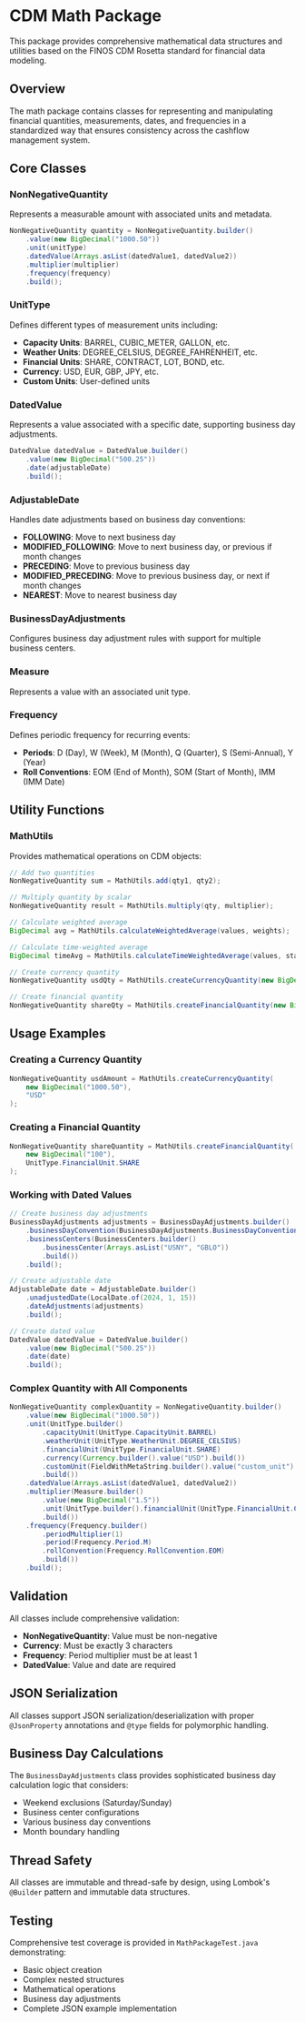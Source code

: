 # CDM Math Package

This package provides comprehensive mathematical data structures and utilities based on the FINOS CDM Rosetta standard for financial data modeling.

## Overview

The math package contains classes for representing and manipulating financial quantities, measurements, dates, and frequencies in a standardized way that ensures consistency across the cashflow management system.

## Core Classes

### NonNegativeQuantity
Represents a measurable amount with associated units and metadata.

```java
NonNegativeQuantity quantity = NonNegativeQuantity.builder()
    .value(new BigDecimal("1000.50"))
    .unit(unitType)
    .datedValue(Arrays.asList(datedValue1, datedValue2))
    .multiplier(multiplier)
    .frequency(frequency)
    .build();
```

### UnitType
Defines different types of measurement units including:
- **Capacity Units**: BARREL, CUBIC_METER, GALLON, etc.
- **Weather Units**: DEGREE_CELSIUS, DEGREE_FAHRENHEIT, etc.
- **Financial Units**: SHARE, CONTRACT, LOT, BOND, etc.
- **Currency**: USD, EUR, GBP, JPY, etc.
- **Custom Units**: User-defined units

### DatedValue
Represents a value associated with a specific date, supporting business day adjustments.

```java
DatedValue datedValue = DatedValue.builder()
    .value(new BigDecimal("500.25"))
    .date(adjustableDate)
    .build();
```

### AdjustableDate
Handles date adjustments based on business day conventions:
- **FOLLOWING**: Move to next business day
- **MODIFIED_FOLLOWING**: Move to next business day, or previous if month changes
- **PRECEDING**: Move to previous business day
- **MODIFIED_PRECEDING**: Move to previous business day, or next if month changes
- **NEAREST**: Move to nearest business day

### BusinessDayAdjustments
Configures business day adjustment rules with support for multiple business centers.

### Measure
Represents a value with an associated unit type.

### Frequency
Defines periodic frequency for recurring events:
- **Periods**: D (Day), W (Week), M (Month), Q (Quarter), S (Semi-Annual), Y (Year)
- **Roll Conventions**: EOM (End of Month), SOM (Start of Month), IMM (IMM Date)

## Utility Functions

### MathUtils
Provides mathematical operations on CDM objects:

```java
// Add two quantities
NonNegativeQuantity sum = MathUtils.add(qty1, qty2);

// Multiply quantity by scalar
NonNegativeQuantity result = MathUtils.multiply(qty, multiplier);

// Calculate weighted average
BigDecimal avg = MathUtils.calculateWeightedAverage(values, weights);

// Calculate time-weighted average
BigDecimal timeAvg = MathUtils.calculateTimeWeightedAverage(values, startDate, endDate);

// Create currency quantity
NonNegativeQuantity usdQty = MathUtils.createCurrencyQuantity(new BigDecimal("100.00"), "USD");

// Create financial quantity
NonNegativeQuantity shareQty = MathUtils.createFinancialQuantity(new BigDecimal("1000"), FinancialUnit.SHARE);
```

## Usage Examples

### Creating a Currency Quantity
```java
NonNegativeQuantity usdAmount = MathUtils.createCurrencyQuantity(
    new BigDecimal("1000.50"), 
    "USD"
);
```

### Creating a Financial Quantity
```java
NonNegativeQuantity shareQuantity = MathUtils.createFinancialQuantity(
    new BigDecimal("100"), 
    UnitType.FinancialUnit.SHARE
);
```

### Working with Dated Values
```java
// Create business day adjustments
BusinessDayAdjustments adjustments = BusinessDayAdjustments.builder()
    .businessDayConvention(BusinessDayAdjustments.BusinessDayConvention.FOLLOWING)
    .businessCenters(BusinessCenters.builder()
        .businessCenter(Arrays.asList("USNY", "GBLO"))
        .build())
    .build();

// Create adjustable date
AdjustableDate date = AdjustableDate.builder()
    .unadjustedDate(LocalDate.of(2024, 1, 15))
    .dateAdjustments(adjustments)
    .build();

// Create dated value
DatedValue datedValue = DatedValue.builder()
    .value(new BigDecimal("500.25"))
    .date(date)
    .build();
```

### Complex Quantity with All Components
```java
NonNegativeQuantity complexQuantity = NonNegativeQuantity.builder()
    .value(new BigDecimal("1000.50"))
    .unit(UnitType.builder()
        .capacityUnit(UnitType.CapacityUnit.BARREL)
        .weatherUnit(UnitType.WeatherUnit.DEGREE_CELSIUS)
        .financialUnit(UnitType.FinancialUnit.SHARE)
        .currency(Currency.builder().value("USD").build())
        .customUnit(FieldWithMetaString.builder().value("custom_unit").build())
        .build())
    .datedValue(Arrays.asList(datedValue1, datedValue2))
    .multiplier(Measure.builder()
        .value(new BigDecimal("1.5"))
        .unit(UnitType.builder().financialUnit(UnitType.FinancialUnit.CONTRACT).build())
        .build())
    .frequency(Frequency.builder()
        .periodMultiplier(1)
        .period(Frequency.Period.M)
        .rollConvention(Frequency.RollConvention.EOM)
        .build())
    .build();
```

## Validation

All classes include comprehensive validation:
- **NonNegativeQuantity**: Value must be non-negative
- **Currency**: Must be exactly 3 characters
- **Frequency**: Period multiplier must be at least 1
- **DatedValue**: Value and date are required

## JSON Serialization

All classes support JSON serialization/deserialization with proper `@JsonProperty` annotations and `@type` fields for polymorphic handling.

## Business Day Calculations

The `BusinessDayAdjustments` class provides sophisticated business day calculation logic that considers:
- Weekend exclusions (Saturday/Sunday)
- Business center configurations
- Various business day conventions
- Month boundary handling

## Thread Safety

All classes are immutable and thread-safe by design, using Lombok's `@Builder` pattern and immutable data structures.

## Testing

Comprehensive test coverage is provided in `MathPackageTest.java` demonstrating:
- Basic object creation
- Complex nested structures
- Mathematical operations
- Business day adjustments
- Complete JSON example implementation



